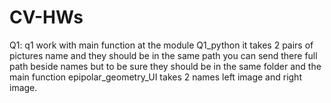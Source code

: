 # CV-HWs
Q1: q1 work with main function at the module Q1_python it takes 2 pairs of pictures name and they should be in the same path you can send there full path beside names but to be sure they should be in the same folder and the main function epipolar_geometry_UI takes 2 names left image and right image.
